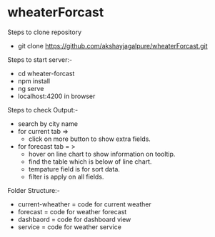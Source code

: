 # wheaterForcast

Steps to clone repository
- git clone https://github.com/akshayjagalpure/wheaterForcast.git

Steps to start server:-
- cd wheater-forcast
- npm install 
- ng serve
- localhost:4200 in browser 

Steps to check Output:-
- search by city name
- for current tab =>
    - click on more button to show extra fields.
- for forecast tab = >
    - hover on line chart to show information on tooltip.
    - find the table which is below of line chart.
    - tempature field is for sort data.
    - filter is apply on all fields. 

Folder Structure:-
- current-wheather = code for current weather
- forecast = code for weather forecast
- dashbaord = code for dashboard view
- service = code for weather service
